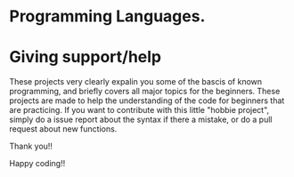 # Programming Languages.

# Giving support/help

These projects very clearly expalin you some of the bascis of known programming, and briefly covers all major topics for the beginners. These projects are made to help the understanding of the code for beginners that are practicing. If you want to contribute with this little "hobbie project", simply do a issue report about the syntax if there a mistake, or do a pull request about new functions.

Thank you!!

Happy coding!!
